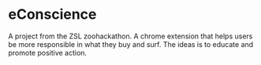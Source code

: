 # eConscience
A project from the ZSL zoohackathon. A chrome extension that helps users be more responsible in what they buy and surf. The ideas is to educate and promote positive action.

